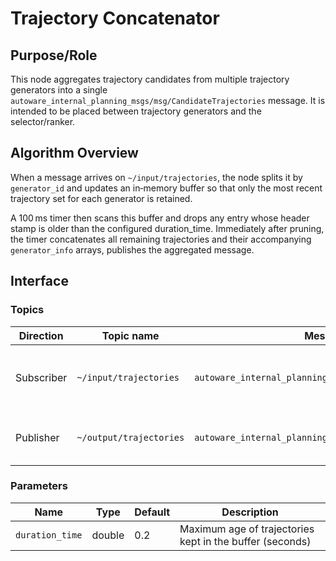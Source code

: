 # Trajectory Concatenator

## Purpose/Role

This node aggregates trajectory candidates from multiple trajectory generators into a single `autoware_internal_planning_msgs/msg/CandidateTrajectories` message. It is intended to be placed between trajectory generators and the selector/ranker.

## Algorithm Overview

When a message arrives on `~/input/trajectories`, the node splits it by `generator_id` and updates an in‑memory buffer so that only the most recent trajectory set for each generator is retained.

A 100 ms timer then scans this buffer and drops any entry whose header stamp is older than the configured duration_time. Immediately after pruning, the timer concatenates all remaining trajectories and their accompanying `generator_info` arrays, publishes the aggregated message.

## Interface

### Topics

| Direction  | Topic name              | Message Type                                                | Description                                    |
| ---------- | ----------------------- | ----------------------------------------------------------- | ---------------------------------------------- |
| Subscriber | `~/input/trajectories`  | `autoware_internal_planning_msgs/msg/CandidateTrajectories` | Trajectory sets produced by each generator     |
| Publisher  | `~/output/trajectories` | `autoware_internal_planning_msgs/msg/CandidateTrajectories` | Concatenated list of all buffered trajectories |

### Parameters

| Name            | Type   | Default | Description                                              |
| --------------- | ------ | ------- | -------------------------------------------------------- |
| `duration_time` | double | 0.2     | Maximum age of trajectories kept in the buffer (seconds) |
